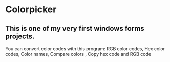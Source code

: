 # Colorpicker
This is one of my very first windows forms projects.
------
You can convert color codes with this program: RGB color codes, Hex color codes, Color names, Compare colors , Copy hex code and RGB code
